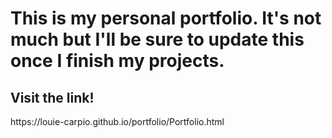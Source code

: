 <h1>This is my personal portfolio. It's not much but I'll be sure to update this once I finish my projects.</h1>
<h2>Visit the link!</h2>
https://louie-carpio.github.io/portfolio/Portfolio.html
